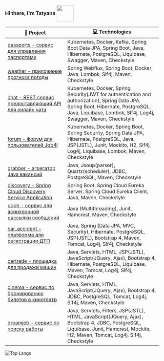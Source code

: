 ###  Hi there, I'm Tatyana <img src="https://media.giphy.com/media/v1.Y2lkPTc5MGI3NjExY20xcGF0cGgwOWVsdmthenRuaWphYjExMGZqeXlvczR4eWs5M2tkbSZlcD12MV9pbnRlcm5hbF9naWZfYnlfaWQmY3Q9cw/lGhBlBMIN2XsEteTN3/giphy.gif" width="55" align="center">

<!-- START OF PROFILE STACK, DO NOT REMOVE -->
| 🚀 **Project** |  💻 **Technologies**|
| - | - |
[passports - сервис для управления паспортами](https://github.com/GromovaTV/job4j_passports) | Kubernetes, Docker, Kafka, Spring Boot Data JPA, Spring Boot, Java, Hibernate, PostgreSQL, Liquibase, Swagger, Maven, Checkstyle
[weather - приложение прогноза погоды](https://github.com/GromovaTV/weather_reactive) | Spring Webflux, Spring Boot, Docker, Java, Lombok, Slf4j, Maven, Checkstyle
[chat - REST сервис предоставляющий API для онлайн чата](https://github.com/GromovaTV/job4j_chat) | Kubernetes, Docker, Spring Security(JWT for authentication and authorization), Spring Data JPA, Spring Boot, Hibernate, PostgreSQL, Java, Liquibase, Lombok, Slf4j, Log4j, Swagger, Maven, Checkstyle
[forum - форум для пользователей Job4j](https://github.com/GromovaTV/job4j_forum) | Kubernetes, Docker, Spring Boot, Spring Security, Spring Data JPA, Hibernate, PostgreSQL, Java, JSP(JSTL), Junit, Mockito, H2, Slf4j, Log4j, Liquibase, Lombok, Maven, Checkstyle
[grabber - агрегатор Java вакансий](https://github.com/GromovaTV/job4j_grabber) | Java, Jsoup(parser), Quartz(scheduler), JDBC, PostgreSQL, Maven, Checkstyle
[discovery - Spring Cloud Discovery Service Application](https://github.com/GromovaTV/job4j_grabber) | Spring Boot, Spring Cloud Eureka Server, Spring Cloud Eureka Client, Java, Maven, Checkstyle
[pooh - сервис для асинхронной рассылки сообщений](https://github.com/GromovaTV/job4j_pooh) | Java (Multithreading), Junit, Hamcrest, Maven, Checkstyle
[car_accident - платформа для регистрации ДТП](https://github.com/GromovaTV/job4j_car_accident) | Java, Spring (Data JPA, MVC, Security), Hibernate, PostgreSQL, JSP(JSTL), Bootstrap 4, Maven, Tomcat, Log4j, Slf4j, Checkstyle
[cartrade - площадка для продажи машин](https://github.com/GromovaTV/job4j_cars) | Java, Servlets, HTML, JSP(JSTL), JavaScript(JQuery, Ajax), Bootstrap 4, Hibernate, PostgreSQL, Liquibase, Maven, Tomcat, Log4j, Slf4j, Checkstyle
[cinema - сервис по бронированию билетов в кинотеатр](https://github.com/GromovaTV/job4j_cinema) | Java, Servlets, HTML, JavaScript(JQuery, Ajax), Bootstrap 4, JDBC, PostgreSQL, Tomcat, Log4j, Slf4j, Maven, Checkstyle
[dreamjob - сервис по поиску работы](https://github.com/GromovaTV/job4j_dreamjob) | Java, Servlets, Filters, JSP(JSTL), HTML, JavaScript(JQuery, Ajax), Bootstrap 4, JDBC, PostgreSQL, Liquibase, Junit, Hamcrest, Mockito, H2, Maven, Tomcat, Log4j, Slf4j, Checkstyle
<!-- END OF PROFILE STACK, DO NOT REMOVE -->

![Top Langs](https://github-readme-stats.vercel.app/api/top-langs/?username=GromovaTV&hide=shell&layout=compact)

<!--
**GromovaTV/GromovaTV** is a ✨ _special_ ✨ repository because its `README.md` (this file) appears on your GitHub profile.

Here are some ideas to get you started:

- 🔭 I’m currently working on ...
- 🌱 I’m currently learning ...
- 👯 I’m looking to collaborate on ...
- 🤔 I’m looking for help with ...
- 💬 Ask me about ...
- 📫 How to reach me: ...
- 😄 Pronouns: ...
- ⚡ Fun fact: ...
-->

